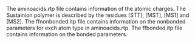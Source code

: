 The aminoacids.rtp file contains information of the atomic charges. The Sustainion polymer is described by the residues [STT], [MST], [MS1] and [MS2]. The ffnonbonded.itp file contains information on the nonbonded parameters for exch atom type in aminoacids.rtp. The ffbonded.itp file contains information on the bonded parameters.
